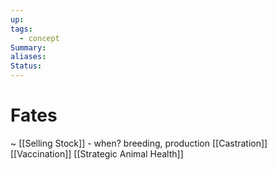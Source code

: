 ```yaml
---
up: 
tags:
  - concept
Summary: 
aliases: 
Status:
---
```

# Fates
~
[[Selling Stock]] - when? breeding, production
[[Castration]]
[[Vaccination]]
[[Strategic Animal Health]]
<!--SR:!2025-03-14,4,270-->
